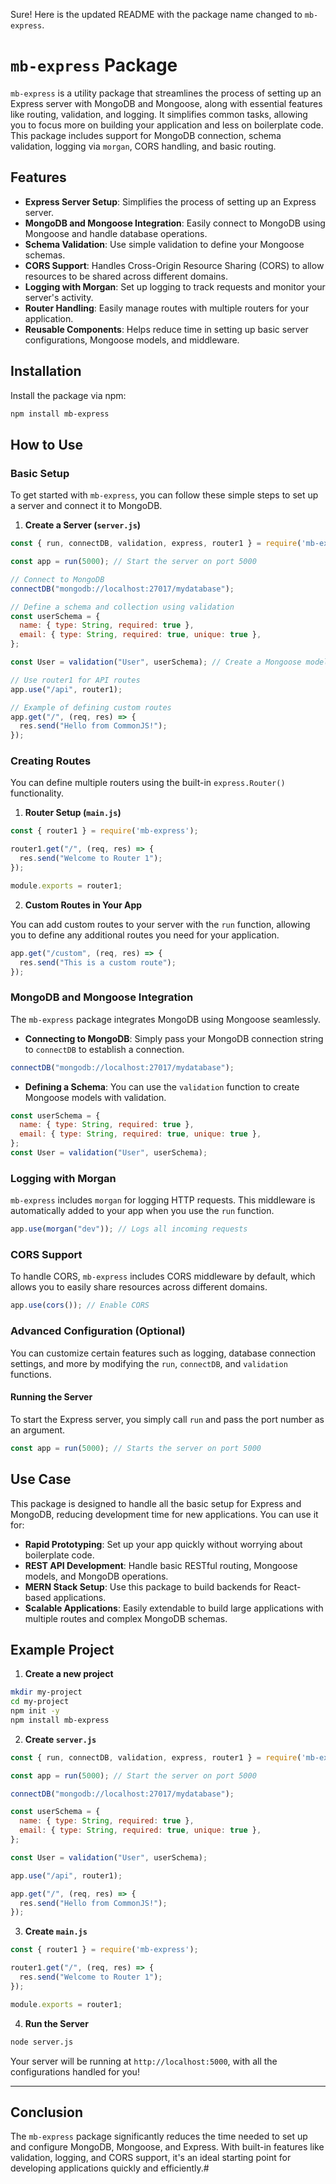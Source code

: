 Sure! Here is the updated README with the package name changed to `mb-express`.

# `mb-express` Package

`mb-express` is a utility package that streamlines the process of setting up an Express server with MongoDB and Mongoose, along with essential features like routing, validation, and logging. It simplifies common tasks, allowing you to focus more on building your application and less on boilerplate code. This package includes support for MongoDB connection, schema validation, logging via `morgan`, CORS handling, and basic routing.

## Features

- **Express Server Setup**: Simplifies the process of setting up an Express server.
- **MongoDB and Mongoose Integration**: Easily connect to MongoDB using Mongoose and handle database operations.
- **Schema Validation**: Use simple validation to define your Mongoose schemas.
- **CORS Support**: Handles Cross-Origin Resource Sharing (CORS) to allow resources to be shared across different domains.
- **Logging with Morgan**: Set up logging to track requests and monitor your server's activity.
- **Router Handling**: Easily manage routes with multiple routers for your application.
- **Reusable Components**: Helps reduce time in setting up basic server configurations, Mongoose models, and middleware.

## Installation

Install the package via npm:

```bash
npm install mb-express
```

## How to Use

### Basic Setup

To get started with `mb-express`, you can follow these simple steps to set up a server and connect it to MongoDB.

1. **Create a Server (`server.js`)**

```javascript
const { run, connectDB, validation, express, router1 } = require('mb-express');

const app = run(5000); // Start the server on port 5000

// Connect to MongoDB
connectDB("mongodb://localhost:27017/mydatabase");

// Define a schema and collection using validation
const userSchema = {
  name: { type: String, required: true },
  email: { type: String, required: true, unique: true },
};

const User = validation("User", userSchema); // Create a Mongoose model with validation

// Use router1 for API routes
app.use("/api", router1);

// Example of defining custom routes
app.get("/", (req, res) => {
  res.send("Hello from CommonJS!");
});
```

### Creating Routes

You can define multiple routers using the built-in `express.Router()` functionality. 

1. **Router Setup (`main.js`)**

```javascript
const { router1 } = require('mb-express');

router1.get("/", (req, res) => {
  res.send("Welcome to Router 1");
});

module.exports = router1;
```

2. **Custom Routes in Your App**

You can add custom routes to your server with the `run` function, allowing you to define any additional routes you need for your application.

```javascript
app.get("/custom", (req, res) => {
  res.send("This is a custom route");
});
```

### MongoDB and Mongoose Integration

The `mb-express` package integrates MongoDB using Mongoose seamlessly. 

- **Connecting to MongoDB**: Simply pass your MongoDB connection string to `connectDB` to establish a connection.

```javascript
connectDB("mongodb://localhost:27017/mydatabase");
```

- **Defining a Schema**: You can use the `validation` function to create Mongoose models with validation.

```javascript
const userSchema = {
  name: { type: String, required: true },
  email: { type: String, required: true, unique: true },
};
const User = validation("User", userSchema);
```

### Logging with Morgan

`mb-express` includes `morgan` for logging HTTP requests. This middleware is automatically added to your app when you use the `run` function.

```javascript
app.use(morgan("dev")); // Logs all incoming requests
```

### CORS Support

To handle CORS, `mb-express` includes CORS middleware by default, which allows you to easily share resources across different domains.

```javascript
app.use(cors()); // Enable CORS
```

### Advanced Configuration (Optional)

You can customize certain features such as logging, database connection settings, and more by modifying the `run`, `connectDB`, and `validation` functions.

#### Running the Server

To start the Express server, you simply call `run` and pass the port number as an argument.

```javascript
const app = run(5000); // Starts the server on port 5000
```

## Use Case

This package is designed to handle all the basic setup for Express and MongoDB, reducing development time for new applications. You can use it for:

- **Rapid Prototyping**: Set up your app quickly without worrying about boilerplate code.
- **REST API Development**: Handle basic RESTful routing, Mongoose models, and MongoDB operations.
- **MERN Stack Setup**: Use this package to build backends for React-based applications.
- **Scalable Applications**: Easily extendable to build large applications with multiple routes and complex MongoDB schemas.

## Example Project

1. **Create a new project**

```bash
mkdir my-project
cd my-project
npm init -y
npm install mb-express
```

2. **Create `server.js`**

```javascript
const { run, connectDB, validation, express, router1 } = require('mb-express');

const app = run(5000); // Start the server on port 5000

connectDB("mongodb://localhost:27017/mydatabase");

const userSchema = {
  name: { type: String, required: true },
  email: { type: String, required: true, unique: true },
};

const User = validation("User", userSchema);

app.use("/api", router1);

app.get("/", (req, res) => {
  res.send("Hello from CommonJS!");
});
```

3. **Create `main.js`**

```javascript
const { router1 } = require('mb-express');

router1.get("/", (req, res) => {
  res.send("Welcome to Router 1");
});

module.exports = router1;
```

4. **Run the Server**

```bash
node server.js
```

Your server will be running at `http://localhost:5000`, with all the configurations handled for you!

---

## Conclusion

The `mb-express` package significantly reduces the time needed to set up and configure MongoDB, Mongoose, and Express. With built-in features like validation, logging, and CORS support, it's an ideal starting point for developing applications quickly and efficiently.#
